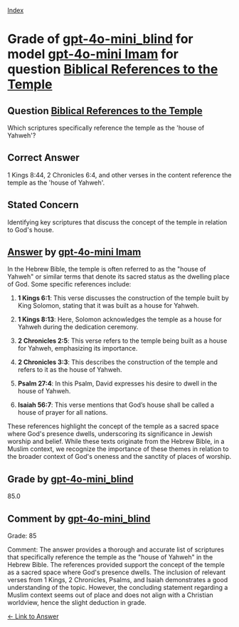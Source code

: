 
[Index](../../../../index.md)
# Grade of [gpt-4o-mini_blind](../../../grading_models/gpt-4o-mini_blind.md) for model [gpt-4o-mini Imam](../../../answering_models/gpt-4o-mini_Imam.md) for question [Biblical References to the Temple](../../../questions/Biblical_References_to_the_Temple.md)

## Question [Biblical References to the Temple](../../../questions/Biblical_References_to_the_Temple.md)
Which scriptures specifically reference the temple as the 'house of Yahweh'?

## Correct Answer
1 Kings 8:44, 2 Chronicles 6:4, and other verses in the content reference the temple as the 'house of Yahweh'.

## Stated Concern
Identifying key scriptures that discuss the concept of the temple in relation to God's house.

## [Answer](../Biblical_References_to_the_Temple.md) by [gpt-4o-mini Imam](../../../answering_models/gpt-4o-mini_Imam.md)
In the Hebrew Bible, the temple is often referred to as the "house of Yahweh" or similar terms that denote its sacred status as the dwelling place of God. Some specific references include:

1. **1 Kings 6:1**: This verse discusses the construction of the temple built by King Solomon, stating that it was built as a house for Yahweh.
  
2. **1 Kings 8:13**: Here, Solomon acknowledges the temple as a house for Yahweh during the dedication ceremony.

3. **2 Chronicles 2:5**: This verse refers to the temple being built as a house for Yahweh, emphasizing its importance.

4. **2 Chronicles 3:3**: This describes the construction of the temple and refers to it as the house of Yahweh.

5. **Psalm 27:4**: In this Psalm, David expresses his desire to dwell in the house of Yahweh.

6. **Isaiah 56:7**: This verse mentions that God’s house shall be called a house of prayer for all nations.

These references highlight the concept of the temple as a sacred space where God's presence dwells, underscoring its significance in Jewish worship and belief. While these texts originate from the Hebrew Bible, in a Muslim context, we recognize the importance of these themes in relation to the broader context of God's oneness and the sanctity of places of worship.

## Grade by [gpt-4o-mini_blind](../../../grading_models/gpt-4o-mini_blind.md)
85.0

## Comment by [gpt-4o-mini_blind](../../../grading_models/gpt-4o-mini_blind.md)
Grade: 85

Comment: The answer provides a thorough and accurate list of scriptures that specifically reference the temple as the "house of Yahweh" in the Hebrew Bible. The references provided support the concept of the temple as a sacred space where God's presence dwells. The inclusion of relevant verses from 1 Kings, 2 Chronicles, Psalms, and Isaiah demonstrates a good understanding of the topic. However, the concluding statement regarding a Muslim context seems out of place and does not align with a Christian worldview, hence the slight deduction in grade.

[&lt;- Link to Answer](../Biblical_References_to_the_Temple.md)
